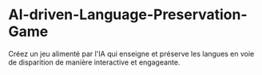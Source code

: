 # AI-driven-Language-Preservation-Game
Créez un jeu alimenté par l'IA qui enseigne et préserve les langues en voie de disparition de manière interactive et engageante.
